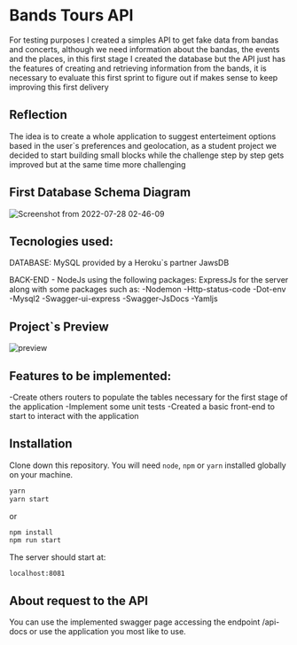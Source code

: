 # Bands Tours API

For testing purposes I created a simples API to get fake data from bandas and concerts, although we need information about the bandas, the events and the places, in this first stage I created the database but the API just has the features of creating and retrieving information from the bands, it is necessary to evaluate this first sprint to figure out if makes sense to keep improving this first delivery


## Reflection

The idea is to create a whole application to suggest enterteiment options based in the user`s preferences and geolocation, as a student project we decided to start building small blocks while the challenge step by step gets improved but at the same time more challenging

## First Database Schema Diagram

![Screenshot from 2022-07-28 02-46-09](https://user-images.githubusercontent.com/70711596/181404666-0479a9b9-2195-464e-8a22-ffa67146f5af.png)

## Tecnologies used:

DATABASE: MySQL provided by a Heroku`s partner JawsDB

BACK-END - NodeJs using the following packages:
ExpressJs for the server along with some packages such as:
-Nodemon
-Http-status-code
-Dot-env
-Mysql2
-Swagger-ui-express
-Swagger-JsDocs
-Yamljs

## Project`s Preview

![preview](https://user-images.githubusercontent.com/70711596/181404618-e7f93297-a550-456f-9202-24d25a5eeb2d.gif)


## Features to be implemented:

-Create others routers to populate the tables necessary for the first stage of the application
-Implement some unit tests
-Created a basic front-end to start to interact with the application


## Installation

Clone down this repository. You will need `node`, `npm` or `yarn` installed globally on your machine.

```bash
yarn
yarn start
```

or

```bash
npm install
npm run start
```

The server should start at:

`localhost:8081` 

## About request to the API

You can use the implemented swagger page accessing the endpoint /api-docs
or use the application you most like to use.